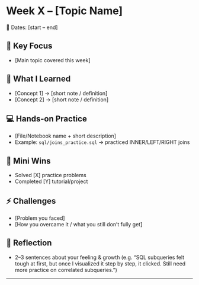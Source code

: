 # Week X – [Topic Name]

📅 Dates: [start – end]

## 🔑 Key Focus
- [Main topic covered this week]

## 📘 What I Learned
- [Concept 1] → [short note / definition]  
- [Concept 2] → [short note / definition]  

## 💻 Hands-on Practice
- [File/Notebook name + short description]  
- Example: `sql/joins_practice.sql` → practiced INNER/LEFT/RIGHT joins  

## 🧩 Mini Wins
- Solved [X] practice problems  
- Completed [Y] tutorial/project  

## ⚡ Challenges
- [Problem you faced]  
- [How you overcame it / what you still don’t fully get]  

## 📝 Reflection
- 2–3 sentences about your feeling & growth
  (e.g. “SQL subqueries felt tough at first, but once I visualized it step by step, it clicked. Still need more practice on correlated subqueries.”)

---
